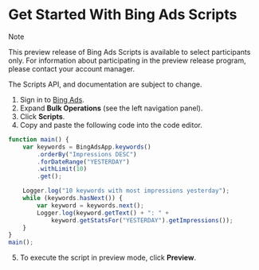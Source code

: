 # Get Started With Bing Ads Scripts

> [!NOTE]
> This preview release of Bing Ads Scripts is available to select participants only. For information about participating in the preview release program, please contact your account manager.
>
> The Scripts API, and documentation are subject to change.

1. Sign in to [Bing Ads](https://secure.bingads.microsoft.com/).
2. Expand **Bulk Operations** (see the left navigation panel).
3. Click **Scripts**.
4. Copy and paste the following code into the code editor.
```javascript
function main() {
    var keywords = BingAdsApp.keywords()
        .orderBy("Impressions DESC")
        .forDateRange("YESTERDAY")
        .withLimit(10)
        .get();

    Logger.log("10 keywords with most impressions yesterday");
    while (keywords.hasNext()) {
        var keyword = keywords.next();
        Logger.log(keyword.getText() + ": " +
            keyword.getStatsFor("YESTERDAY").getImpressions());
    }
}
main();
```
5. To execute the script in preview mode, click **Preview**.
